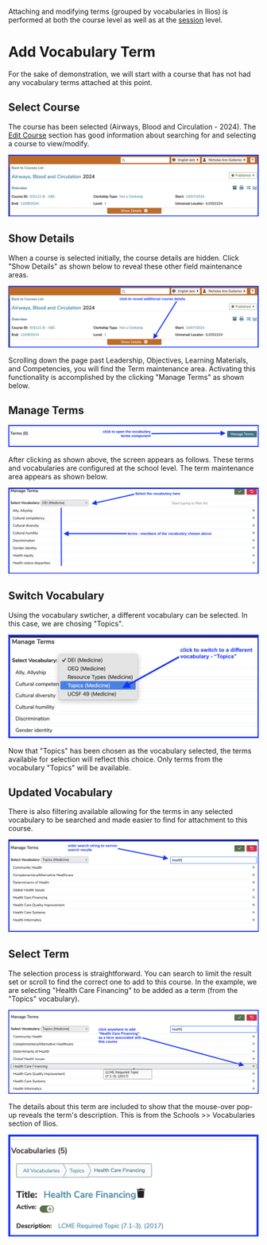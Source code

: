 Attaching and modifying terms (grouped by vocabularies in Ilios) is performed at both the course level as well as at the [session](https://iliosproject.gitbook.io/ilios-user-guide/courses-and-sessions/sessions/session_actions/edit-session#manage-vocabulary-terms) level. 

# Add Vocabulary Term

For the sake of demonstration, we will start with a course that has not had any vocabulary terms attached at this point.

## Select Course 

The course has been selected (Airways, Blood and Circulation - 2024). The [Edit Course](https://iliosproject.gitbook.io/ilios-user-guide/courses-and-sessions/courses/course_actions/edit-course) section has good information about searching for and selecting a course to view/modify.

![course selected](../../images/course_vocabulary/course_selected.png)

## Show Details

When a course is selected initially, the course details are hidden. Click "Show Details" as shown below to reveal these other field maintenance areas.

![show details](../../images/course_vocabulary/show_details.png)

Scrolling down the page past Leadership, Objectives, Learning Materials, and Competencies, you will find the Term maintenance area. Activating this functionality is accomplished by the clicking "Manage Terms" as shown below. 

## Manage Terms

![manage terms](../../images/course_vocabulary/manage_terms.png)

After clicking as shown above, the screen appears as follows. These terms and vocabularies are configured at the school level. The term maintenance area appears as shown below.

![term maintenance area](../../images/course_vocabulary/term_maintenance_area.png)

## Switch Vocabulary 

Using the vocabulary swticher, a different vocabulary can be selected. In this case, we are chosing "Topics". 

![switch to topics](../../images/course_vocabulary/switch_to_topics.png)

Now that "Topics" has been chosen as the vocabulary selected, the terms available for selection will reflect this choice. Only terms from the vocabulary "Topics" will be available.

## Updated Vocabulary 

There is also filtering available allowing for the terms in any selected vocabulary to be searched and made easier to find for attachment to this course.

![topics displayed](../../images/course_vocabulary/topics_displayed.png)

## Select Term

The selection process is straightforward. You can search to limit the result set or scroll to find the correct one to add to this course. In the example, we are selecting "Health Care Financing" to be added as a term (from the "Topics" vocabulary). 

![select term to add](../../images/course_vocabulary/select_term_to_add.png)

The details about this term are included to show that the mouse-over pop-up reveals the term's description. This is from the Schools >> Vocabularies section of Ilios.

![term details](../../images/course_vocabulary/term_details.png)